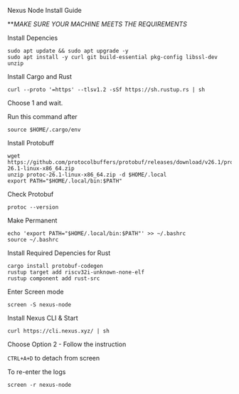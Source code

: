 Nexus Node Install Guide

***MAKE SURE YOUR MACHINE MEETS THE REQUIREMENTS*

Install Depencies 
```
sudo apt update && sudo apt upgrade -y
sudo apt install -y curl git build-essential pkg-config libssl-dev unzip
```

Install Cargo and Rust
```
curl --proto '=https' --tlsv1.2 -sSf https://sh.rustup.rs | sh
```
Choose 1 and wait.

Run this command after
```
source $HOME/.cargo/env
```
Install Protobuff
```
wget https://github.com/protocolbuffers/protobuf/releases/download/v26.1/protoc-26.1-linux-x86_64.zip
unzip protoc-26.1-linux-x86_64.zip -d $HOME/.local
export PATH="$HOME/.local/bin:$PATH"
```
Check Protobuf
```
protoc --version
```
Make Permanent
```
echo 'export PATH="$HOME/.local/bin:$PATH"' >> ~/.bashrc
source ~/.bashrc
```
Install Required Depencies for Rust
```
cargo install protobuf-codegen
rustup target add riscv32i-unknown-none-elf
rustup component add rust-src
```

Enter Screen mode
```
screen -S nexus-node
```

Install Nexus CLI & Start
```
curl https://cli.nexus.xyz/ | sh 
```
Choose Option 2 - Follow the instruction

`CTRL+A+D` to detach from screen

To re-enter the logs
```
screen -r nexus-node
```

